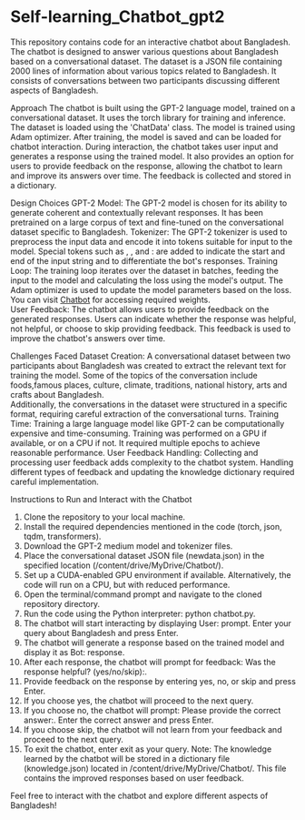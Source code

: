 # Self-learning_Chatbot_gpt2

This repository contains code for an interactive chatbot about Bangladesh. The chatbot is designed to answer various questions about Bangladesh based on a conversational dataset.
The dataset is a JSON file containing 2000 lines of information about various topics related to Bangladesh. 
It consists of conversations between two participants discussing different aspects of Bangladesh.

Approach
The chatbot is built using the GPT-2 language model, trained on a conversational dataset. It uses the torch library for training and inference. 
The dataset is loaded using the 'ChatData' class.
The model is trained using Adam optimizer. After training, the model is saved and can be loaded for chatbot interaction.
During interaction, the chatbot takes user input and generates a response using the trained model. 
It also provides an option for users to provide feedback on the response, allowing the chatbot to learn and improve its answers over time. 
The feedback is collected and stored in a dictionary.

Design Choices
GPT-2 Model: The GPT-2 model is chosen for its ability to generate coherent and contextually relevant responses. It has been pretrained on a large corpus of text and fine-tuned on the conversational dataset specific to Bangladesh.
Tokenizer: The GPT-2 tokenizer is used to preprocess the input data and encode it into tokens suitable for input to the model. Special tokens such as <startofstring>, <endofstring>, and <bot>: are added to indicate the start and end of the input string and to differentiate the bot's responses.
Training Loop: The training loop iterates over the dataset in batches, feeding the input to the model and calculating the loss using the model's output. The Adam optimizer is used to update the model parameters based on the loss.
You can visit [Chatbot](https://drive.google.com/drive/folders/1PD-JrZVVOXWMxh7UsLiwgUzBQTETlHAi?usp=drive_link)
for accessing required weights.<br>
User Feedback: The chatbot allows users to provide feedback on the generated responses. Users can indicate whether the response was helpful, not helpful, or choose to skip providing feedback. This feedback is used to improve the chatbot's answers over time.<br>

Challenges Faced
Dataset Creation: A conversational dataset between two participants about Bangladesh was created to extract the relevant text for training the model. Some of the topics of the conversation include foods,famous places, culture, climate, traditions, national history, arts and crafts about Bangladesh.  
Additionally, the conversations in the dataset were structured in a specific format, requiring careful extraction of the conversational turns.
Training Time: Training a large language model like GPT-2 can be computationally expensive and time-consuming. Training was performed on a GPU if available, or on a CPU if not. It required multiple epochs to achieve reasonable performance.
User Feedback Handling: Collecting and processing user feedback adds complexity to the chatbot system. Handling different types of feedback and updating the knowledge dictionary required careful implementation.

Instructions to Run and Interact with the Chatbot
1. Clone the repository to your local machine.
2. Install the required dependencies mentioned in the code (torch, json, tqdm, transformers).
3. Download the GPT-2 medium model and tokenizer files.
4. Place the conversational dataset JSON file (newdata.json) in the specified location (/content/drive/MyDrive/Chatbot/).
5. Set up a CUDA-enabled GPU environment if available. Alternatively, the code will run on a CPU, but with reduced performance.
6. Open the terminal/command prompt and navigate to the cloned repository directory.
7. Run the code using the Python interpreter: python chatbot.py.
8. The chatbot will start interacting by displaying User: prompt. Enter your query about Bangladesh and press Enter.
9. The chatbot will generate a response based on the trained model and display it as Bot: response.
10. After each response, the chatbot will prompt for feedback: Was the response helpful? (yes/no/skip):.
11. Provide feedback on the response by entering yes, no, or skip and press Enter.
12. If you choose yes, the chatbot will proceed to the next query.
13. If you choose no, the chatbot will prompt: Please provide the correct answer:. Enter the correct answer and press Enter.
14. If you choose skip, the chatbot will not learn from your feedback and proceed to the next query.
15. To exit the chatbot, enter exit as your query.
Note: The knowledge learned by the chatbot will be stored in a dictionary file (knowledge.json) located in /content/drive/MyDrive/Chatbot/. This file contains the improved responses based on user feedback.

Feel free to interact with the chatbot and explore different aspects of Bangladesh!
